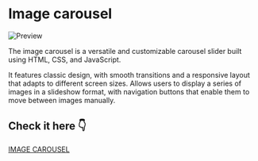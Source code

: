 # Image carousel

![Preview](https://github.com/Saveliy113/slider-2/blob/master/img/preview.gif)

The image carousel is a versatile and customizable carousel slider built using HTML, CSS, and JavaScript.

It features classic design, with smooth transitions and a responsive layout that adapts to different screen sizes. Allows users to display a series of images in a slideshow format, with navigation buttons that enable them to move between images manually.

## Check it here :point_down:

[IMAGE CAROUSEL](https://saveliy113.github.io/slider-2/)

